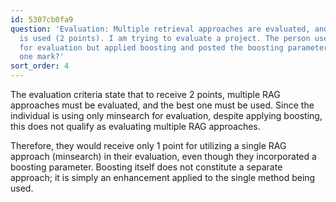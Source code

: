 ```yaml
---
id: 5307cb0fa9
question: 'Evaluation: Multiple retrieval approaches are evaluated, and the best one
  is used (2 points). I am trying to evaluate a project. The person used only minsearch
  for evaluation but applied boosting and posted the boosting parameter. Do they get
  one mark?'
sort_order: 4
---
```


The evaluation criteria state that to receive 2 points, multiple RAG approaches must be evaluated, and the best one must be used. Since the individual is using only minsearch for evaluation, despite applying boosting, this does not qualify as evaluating multiple RAG approaches.

Therefore, they would receive only 1 point for utilizing a single RAG approach (minsearch) in their evaluation, even though they incorporated a boosting parameter. Boosting itself does not constitute a separate approach; it is simply an enhancement applied to the single method being used.